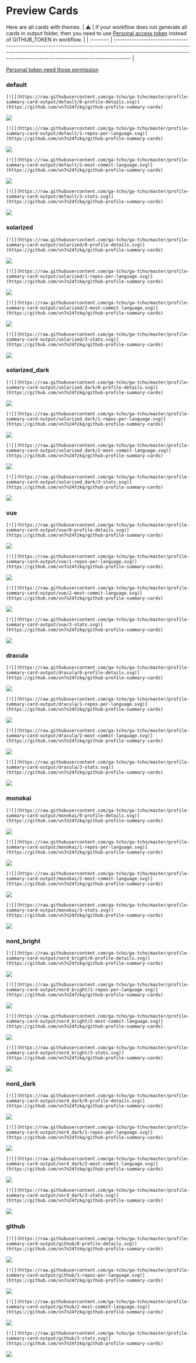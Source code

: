 
# Preview Cards

Here are all cards with themes.
| :warning: | If your workflow does not generate all cards in output folder, then you need to use [Personal access token](https://docs.github.com/en/actions/configuring-and-managing-workflows/creating-and-storing-encrypted-secrets) instead of GITHUB_TOKEN in workflow. |
| :-------: | :------------------------------------------------------------------------------------------------------------------------------------------------------------------------------------------------------------------------------------------------ |

[Personal token need those permission](https://github.com/vn7n24fzkq/github-profile-summary-cards/wiki/Personal-access-token-permissions)


### default


```
[![](https://raw.githubusercontent.com/ga-tcho/ga-tcho/master/profile-summary-card-output/default/0-profile-details.svg)](https://github.com/vn7n24fzkq/github-profile-summary-cards)
```
![](https://raw.githubusercontent.com/ga-tcho/ga-tcho/master/profile-summary-card-output/default/0-profile-details.svg)


```
[![](https://raw.githubusercontent.com/ga-tcho/ga-tcho/master/profile-summary-card-output/default/1-repos-per-language.svg)](https://github.com/vn7n24fzkq/github-profile-summary-cards)
```
![](https://raw.githubusercontent.com/ga-tcho/ga-tcho/master/profile-summary-card-output/default/1-repos-per-language.svg)


```
[![](https://raw.githubusercontent.com/ga-tcho/ga-tcho/master/profile-summary-card-output/default/2-most-commit-language.svg)](https://github.com/vn7n24fzkq/github-profile-summary-cards)
```
![](https://raw.githubusercontent.com/ga-tcho/ga-tcho/master/profile-summary-card-output/default/2-most-commit-language.svg)


```
[![](https://raw.githubusercontent.com/ga-tcho/ga-tcho/master/profile-summary-card-output/default/3-stats.svg)](https://github.com/vn7n24fzkq/github-profile-summary-cards)
```
![](https://raw.githubusercontent.com/ga-tcho/ga-tcho/master/profile-summary-card-output/default/3-stats.svg)


### solarized


```
[![](https://raw.githubusercontent.com/ga-tcho/ga-tcho/master/profile-summary-card-output/solarized/0-profile-details.svg)](https://github.com/vn7n24fzkq/github-profile-summary-cards)
```
![](https://raw.githubusercontent.com/ga-tcho/ga-tcho/master/profile-summary-card-output/solarized/0-profile-details.svg)


```
[![](https://raw.githubusercontent.com/ga-tcho/ga-tcho/master/profile-summary-card-output/solarized/1-repos-per-language.svg)](https://github.com/vn7n24fzkq/github-profile-summary-cards)
```
![](https://raw.githubusercontent.com/ga-tcho/ga-tcho/master/profile-summary-card-output/solarized/1-repos-per-language.svg)


```
[![](https://raw.githubusercontent.com/ga-tcho/ga-tcho/master/profile-summary-card-output/solarized/2-most-commit-language.svg)](https://github.com/vn7n24fzkq/github-profile-summary-cards)
```
![](https://raw.githubusercontent.com/ga-tcho/ga-tcho/master/profile-summary-card-output/solarized/2-most-commit-language.svg)


```
[![](https://raw.githubusercontent.com/ga-tcho/ga-tcho/master/profile-summary-card-output/solarized/3-stats.svg)](https://github.com/vn7n24fzkq/github-profile-summary-cards)
```
![](https://raw.githubusercontent.com/ga-tcho/ga-tcho/master/profile-summary-card-output/solarized/3-stats.svg)


### solarized_dark


```
[![](https://raw.githubusercontent.com/ga-tcho/ga-tcho/master/profile-summary-card-output/solarized_dark/0-profile-details.svg)](https://github.com/vn7n24fzkq/github-profile-summary-cards)
```
![](https://raw.githubusercontent.com/ga-tcho/ga-tcho/master/profile-summary-card-output/solarized_dark/0-profile-details.svg)


```
[![](https://raw.githubusercontent.com/ga-tcho/ga-tcho/master/profile-summary-card-output/solarized_dark/1-repos-per-language.svg)](https://github.com/vn7n24fzkq/github-profile-summary-cards)
```
![](https://raw.githubusercontent.com/ga-tcho/ga-tcho/master/profile-summary-card-output/solarized_dark/1-repos-per-language.svg)


```
[![](https://raw.githubusercontent.com/ga-tcho/ga-tcho/master/profile-summary-card-output/solarized_dark/2-most-commit-language.svg)](https://github.com/vn7n24fzkq/github-profile-summary-cards)
```
![](https://raw.githubusercontent.com/ga-tcho/ga-tcho/master/profile-summary-card-output/solarized_dark/2-most-commit-language.svg)


```
[![](https://raw.githubusercontent.com/ga-tcho/ga-tcho/master/profile-summary-card-output/solarized_dark/3-stats.svg)](https://github.com/vn7n24fzkq/github-profile-summary-cards)
```
![](https://raw.githubusercontent.com/ga-tcho/ga-tcho/master/profile-summary-card-output/solarized_dark/3-stats.svg)


### vue


```
[![](https://raw.githubusercontent.com/ga-tcho/ga-tcho/master/profile-summary-card-output/vue/0-profile-details.svg)](https://github.com/vn7n24fzkq/github-profile-summary-cards)
```
![](https://raw.githubusercontent.com/ga-tcho/ga-tcho/master/profile-summary-card-output/vue/0-profile-details.svg)


```
[![](https://raw.githubusercontent.com/ga-tcho/ga-tcho/master/profile-summary-card-output/vue/1-repos-per-language.svg)](https://github.com/vn7n24fzkq/github-profile-summary-cards)
```
![](https://raw.githubusercontent.com/ga-tcho/ga-tcho/master/profile-summary-card-output/vue/1-repos-per-language.svg)


```
[![](https://raw.githubusercontent.com/ga-tcho/ga-tcho/master/profile-summary-card-output/vue/2-most-commit-language.svg)](https://github.com/vn7n24fzkq/github-profile-summary-cards)
```
![](https://raw.githubusercontent.com/ga-tcho/ga-tcho/master/profile-summary-card-output/vue/2-most-commit-language.svg)


```
[![](https://raw.githubusercontent.com/ga-tcho/ga-tcho/master/profile-summary-card-output/vue/3-stats.svg)](https://github.com/vn7n24fzkq/github-profile-summary-cards)
```
![](https://raw.githubusercontent.com/ga-tcho/ga-tcho/master/profile-summary-card-output/vue/3-stats.svg)


### dracula


```
[![](https://raw.githubusercontent.com/ga-tcho/ga-tcho/master/profile-summary-card-output/dracula/0-profile-details.svg)](https://github.com/vn7n24fzkq/github-profile-summary-cards)
```
![](https://raw.githubusercontent.com/ga-tcho/ga-tcho/master/profile-summary-card-output/dracula/0-profile-details.svg)


```
[![](https://raw.githubusercontent.com/ga-tcho/ga-tcho/master/profile-summary-card-output/dracula/1-repos-per-language.svg)](https://github.com/vn7n24fzkq/github-profile-summary-cards)
```
![](https://raw.githubusercontent.com/ga-tcho/ga-tcho/master/profile-summary-card-output/dracula/1-repos-per-language.svg)


```
[![](https://raw.githubusercontent.com/ga-tcho/ga-tcho/master/profile-summary-card-output/dracula/2-most-commit-language.svg)](https://github.com/vn7n24fzkq/github-profile-summary-cards)
```
![](https://raw.githubusercontent.com/ga-tcho/ga-tcho/master/profile-summary-card-output/dracula/2-most-commit-language.svg)


```
[![](https://raw.githubusercontent.com/ga-tcho/ga-tcho/master/profile-summary-card-output/dracula/3-stats.svg)](https://github.com/vn7n24fzkq/github-profile-summary-cards)
```
![](https://raw.githubusercontent.com/ga-tcho/ga-tcho/master/profile-summary-card-output/dracula/3-stats.svg)


### monokai


```
[![](https://raw.githubusercontent.com/ga-tcho/ga-tcho/master/profile-summary-card-output/monokai/0-profile-details.svg)](https://github.com/vn7n24fzkq/github-profile-summary-cards)
```
![](https://raw.githubusercontent.com/ga-tcho/ga-tcho/master/profile-summary-card-output/monokai/0-profile-details.svg)


```
[![](https://raw.githubusercontent.com/ga-tcho/ga-tcho/master/profile-summary-card-output/monokai/1-repos-per-language.svg)](https://github.com/vn7n24fzkq/github-profile-summary-cards)
```
![](https://raw.githubusercontent.com/ga-tcho/ga-tcho/master/profile-summary-card-output/monokai/1-repos-per-language.svg)


```
[![](https://raw.githubusercontent.com/ga-tcho/ga-tcho/master/profile-summary-card-output/monokai/2-most-commit-language.svg)](https://github.com/vn7n24fzkq/github-profile-summary-cards)
```
![](https://raw.githubusercontent.com/ga-tcho/ga-tcho/master/profile-summary-card-output/monokai/2-most-commit-language.svg)


```
[![](https://raw.githubusercontent.com/ga-tcho/ga-tcho/master/profile-summary-card-output/monokai/3-stats.svg)](https://github.com/vn7n24fzkq/github-profile-summary-cards)
```
![](https://raw.githubusercontent.com/ga-tcho/ga-tcho/master/profile-summary-card-output/monokai/3-stats.svg)


### nord_bright


```
[![](https://raw.githubusercontent.com/ga-tcho/ga-tcho/master/profile-summary-card-output/nord_bright/0-profile-details.svg)](https://github.com/vn7n24fzkq/github-profile-summary-cards)
```
![](https://raw.githubusercontent.com/ga-tcho/ga-tcho/master/profile-summary-card-output/nord_bright/0-profile-details.svg)


```
[![](https://raw.githubusercontent.com/ga-tcho/ga-tcho/master/profile-summary-card-output/nord_bright/1-repos-per-language.svg)](https://github.com/vn7n24fzkq/github-profile-summary-cards)
```
![](https://raw.githubusercontent.com/ga-tcho/ga-tcho/master/profile-summary-card-output/nord_bright/1-repos-per-language.svg)


```
[![](https://raw.githubusercontent.com/ga-tcho/ga-tcho/master/profile-summary-card-output/nord_bright/2-most-commit-language.svg)](https://github.com/vn7n24fzkq/github-profile-summary-cards)
```
![](https://raw.githubusercontent.com/ga-tcho/ga-tcho/master/profile-summary-card-output/nord_bright/2-most-commit-language.svg)


```
[![](https://raw.githubusercontent.com/ga-tcho/ga-tcho/master/profile-summary-card-output/nord_bright/3-stats.svg)](https://github.com/vn7n24fzkq/github-profile-summary-cards)
```
![](https://raw.githubusercontent.com/ga-tcho/ga-tcho/master/profile-summary-card-output/nord_bright/3-stats.svg)


### nord_dark


```
[![](https://raw.githubusercontent.com/ga-tcho/ga-tcho/master/profile-summary-card-output/nord_dark/0-profile-details.svg)](https://github.com/vn7n24fzkq/github-profile-summary-cards)
```
![](https://raw.githubusercontent.com/ga-tcho/ga-tcho/master/profile-summary-card-output/nord_dark/0-profile-details.svg)


```
[![](https://raw.githubusercontent.com/ga-tcho/ga-tcho/master/profile-summary-card-output/nord_dark/1-repos-per-language.svg)](https://github.com/vn7n24fzkq/github-profile-summary-cards)
```
![](https://raw.githubusercontent.com/ga-tcho/ga-tcho/master/profile-summary-card-output/nord_dark/1-repos-per-language.svg)


```
[![](https://raw.githubusercontent.com/ga-tcho/ga-tcho/master/profile-summary-card-output/nord_dark/2-most-commit-language.svg)](https://github.com/vn7n24fzkq/github-profile-summary-cards)
```
![](https://raw.githubusercontent.com/ga-tcho/ga-tcho/master/profile-summary-card-output/nord_dark/2-most-commit-language.svg)


```
[![](https://raw.githubusercontent.com/ga-tcho/ga-tcho/master/profile-summary-card-output/nord_dark/3-stats.svg)](https://github.com/vn7n24fzkq/github-profile-summary-cards)
```
![](https://raw.githubusercontent.com/ga-tcho/ga-tcho/master/profile-summary-card-output/nord_dark/3-stats.svg)


### github


```
[![](https://raw.githubusercontent.com/ga-tcho/ga-tcho/master/profile-summary-card-output/github/0-profile-details.svg)](https://github.com/vn7n24fzkq/github-profile-summary-cards)
```
![](https://raw.githubusercontent.com/ga-tcho/ga-tcho/master/profile-summary-card-output/github/0-profile-details.svg)


```
[![](https://raw.githubusercontent.com/ga-tcho/ga-tcho/master/profile-summary-card-output/github/1-repos-per-language.svg)](https://github.com/vn7n24fzkq/github-profile-summary-cards)
```
![](https://raw.githubusercontent.com/ga-tcho/ga-tcho/master/profile-summary-card-output/github/1-repos-per-language.svg)


```
[![](https://raw.githubusercontent.com/ga-tcho/ga-tcho/master/profile-summary-card-output/github/2-most-commit-language.svg)](https://github.com/vn7n24fzkq/github-profile-summary-cards)
```
![](https://raw.githubusercontent.com/ga-tcho/ga-tcho/master/profile-summary-card-output/github/2-most-commit-language.svg)


```
[![](https://raw.githubusercontent.com/ga-tcho/ga-tcho/master/profile-summary-card-output/github/3-stats.svg)](https://github.com/vn7n24fzkq/github-profile-summary-cards)
```
![](https://raw.githubusercontent.com/ga-tcho/ga-tcho/master/profile-summary-card-output/github/3-stats.svg)

